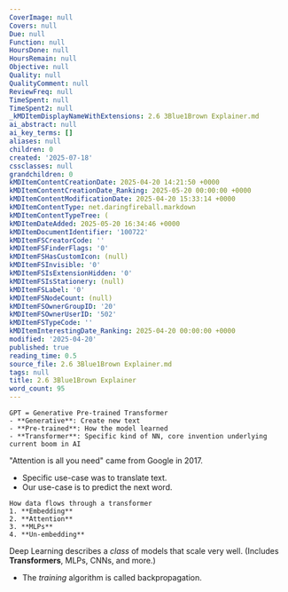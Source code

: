 ```yaml
---
CoverImage: null
Covers: null
Due: null
Function: null
HoursDone: null
HoursRemain: null
Objective: null
Quality: null
QualityComment: null
ReviewFreq: null
TimeSpent: null
TimeSpent2: null
_kMDItemDisplayNameWithExtensions: 2.6 3Blue1Brown Explainer.md
ai_abstract: null
ai_key_terms: []
aliases: null
children: 0
created: '2025-07-18'
cssclasses: null
grandchildren: 0
kMDItemContentCreationDate: 2025-04-20 14:21:50 +0000
kMDItemContentCreationDate_Ranking: 2025-05-20 00:00:00 +0000
kMDItemContentModificationDate: 2025-04-20 15:33:14 +0000
kMDItemContentType: net.daringfireball.markdown
kMDItemContentTypeTree: (
kMDItemDateAdded: 2025-05-20 16:34:46 +0000
kMDItemDocumentIdentifier: '100722'
kMDItemFSCreatorCode: ''
kMDItemFSFinderFlags: '0'
kMDItemFSHasCustomIcon: (null)
kMDItemFSInvisible: '0'
kMDItemFSIsExtensionHidden: '0'
kMDItemFSIsStationery: (null)
kMDItemFSLabel: '0'
kMDItemFSNodeCount: (null)
kMDItemFSOwnerGroupID: '20'
kMDItemFSOwnerUserID: '502'
kMDItemFSTypeCode: ''
kMDItemInterestingDate_Ranking: 2025-04-20 00:00:00 +0000
modified: '2025-04-20'
published: true
reading_time: 0.5
source_file: 2.6 3Blue1Brown Explainer.md
tags: null
title: 2.6 3Blue1Brown Explainer
word_count: 95
---
```


```ad-sam
GPT = Generative Pre-trained Transformer
- **Generative**: Create new text
- **Pre-trained**: How the model learned
- **Transformer**: Specific kind of NN, core invention underlying current boom in AI
```

"Attention is all you need" came from Google in 2017.
- Specific use-case was to translate text.
- Our use-case is to predict the next word.

```ad-sam
How data flows through a transformer
1. **Embedding**
2. **Attention**
3. **MLPs**
4. **Un-embedding**
```

Deep Learning describes a *class* of models that scale very well. (Includes **Transformers**, MLPs, CNNs, and more.)
- The *training* algorithm is called backpropagation.